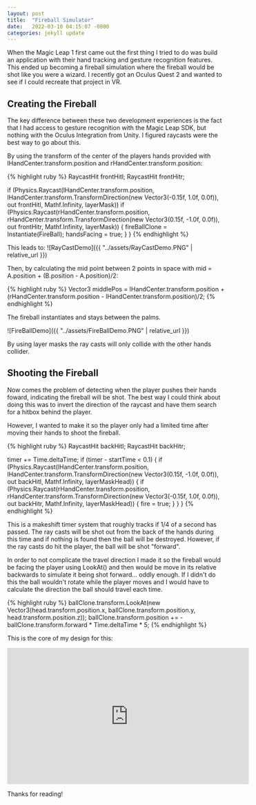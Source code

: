 ```yaml
---
layout: post
title:  "Fireball Simulator"
date:   2022-03-10 04:15:07 -0800
categories: jekyll update
---
```

When the Magic Leap 1 first came out the first thing I tried to do was build an application with their hand tracking and gesture recognition features. This ended up becoming a fireball simulation where
the fireball would be shot like you were a wizard. I recently got an Oculus Quest 2 and wanted to see if I could recreate that project in VR.

## Creating the Fireball

The key difference between these two development experiences is the fact that I had access to gesture recognition with the Magic Leap SDK, but nothing with the Oculus Integration from Unity.
I figured raycasts were the best way to go about this.

By using the transform of the center of the players hands provided with lHandCenter.transform.position and rHandCenter.transform.position:

{% highlight ruby %}
RaycastHit frontHitl;
RaycastHit frontHitr;

 if (Physics.Raycast(lHandCenter.transform.position, 
                     lHandCenter.transform.TransformDirection(new Vector3(-0.15f, 1.0f, 0.0f)), 
                     out frontHitl, Mathf.Infinity, layerMask))
     if (Physics.Raycast(rHandCenter.transform.position, 
                         rHandCenter.transform.TransformDirection(new Vector3(0.15f, -1.0f, 0.0f)), 
                         out frontHitr, Mathf.Infinity, layerMask))
         {
             fireBallClone = Instantiate(FireBall);
             handsFacing = true;
         }
 }
{% endhighlight %}

This leads to:
![RayCastDemo]({{ "../assets/RayCastDemo.PNG" | relative_url }})

Then, by calculating the mid point between 2 points in space with mid = A.position + (B.position - A.position)/2:

{% highlight ruby %}
Vector3 middlePos = lHandCenter.transform.position + 
                    (rHandCenter.transform.position - lHandCenter.transform.position)/2; 
{% endhighlight %}

The fireball instantiates and stays between the palms.

![FireBallDemo]({{ "../assets/FireBallDemo.PNG" | relative_url }})

By using layer masks the ray casts will only collide with the other hands collider.

## Shooting the Fireball

Now comes the problem of detecting when the player pushes their hands foward, indicating the fireball will be shot.
The best way I could think about doing this was to invert the direction of the raycast and have them search for a hitbox behind the player.

However, I wanted to make it so the player only had a limited time after moving their hands to shoot the fireball.

{% highlight ruby %}
 RaycastHit backHitl;
 RaycastHit backHitr;

 timer += Time.deltaTime;
 if (timer - startTime < 0.1) {
     if (Physics.Raycast(lHandCenter.transform.position, 
                         lHandCenter.transform.TransformDirection(new Vector3(0.15f, -1.0f, 0.0f)), 
                         out backHitl, Mathf.Infinity, layerMaskHead))
          {
          if (Physics.Raycast(rHandCenter.transform.position, 
                              rHandCenter.transform.TransformDirection(new Vector3(-0.15f, 1.0f, 0.0f)), 
                              out backHitr, Mathf.Infinity, layerMaskHead))
               {
                   fire = true;
               }
          }
 }
{% endhighlight %}

This is a makeshift timer system that roughly tracks if 1/4 of a second has passed.
The ray casts will be shot out from the back of the hands during this time and if nothing is found then the ball will be destroyed.
However, if the ray casts do hit the player, the ball will be shot "forward".

In order to not complicate the travel direction I made it so the fireball would be facing the player using LookAt() and then would be move in its relative backwards to simulate it being shot forward... oddly enough.
If I didn't do this the ball wouldn't rotate while the player moves and I would have to calculate the direction the ball should travel each time.

{% highlight ruby %}
 ballClone.transform.LookAt(new Vector3(head.transform.position.x, ballClone.transform.position.y, head.transform.position.z));
 ballClone.transform.position += -ballClone.transform.forward * Time.deltaTime * 5;
{% endhighlight %}

This is the core of my design for this:

<iframe width="560" height="315" src="https://www.youtube.com/embed/dYvZZ-Q9H5k" title="YouTube video player" frameborder="0" allow="accelerometer; autoplay; clipboard-write; encrypted-media; gyroscope; picture-in-picture" allowfullscreen></iframe>

Thanks for reading!
